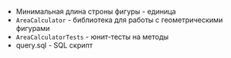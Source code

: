 * Минимальная длина строны фигуры - единица
* `AreaCalculator` - библиотека для работы с геометрическими фигурами
* `AreaCalculatorTests` - юнит-тесты на методы
* query.sql - SQL скрипт
